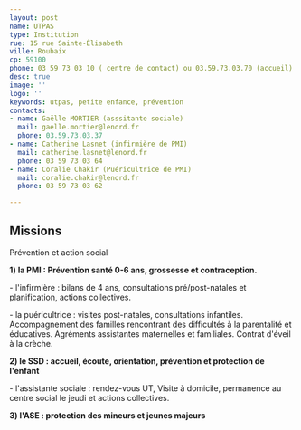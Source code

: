 ```yaml
---
layout: post
name: UTPAS
type: Institution
rue: 15 rue Sainte-Élisabeth
ville: Roubaix
cp: 59100
phone: 03 59 73 03 10 ( centre de contact) ou 03.59.73.03.70 (accueil)
desc: true
image: ''
logo: ''
keywords: utpas, petite enfance, prévention
contacts:
- name: Gaëlle MORTIER (asssitante sociale)
  mail: gaelle.mortier@lenord.fr
  phone: 03.59.73.03.37
- name: Catherine Lasnet (infirmière de PMI)
  mail: catherine.lasnet@lenord.fr
  phone: 03 59 73 03 64
- name: Coralie Chakir (Puéricultrice de PMI)
  mail: coralie.chakir@lenord.fr
  phone: 03 59 73 03 62

---
```

## Missions

Prévention et action social

**1) la PMI : Prévention santé 0-6 ans, grossesse et contraception.**

\- l'infirmière : bilans de 4 ans, consultations pré/post-natales et planification, actions collectives.

\- la puéricultrice : visites post-natales, consultations infantiles. Accompagnement des familles rencontrant des difficultés à la parentalité et éducatives. Agréments assistantes maternelles et familiales. Contrat d'éveil à la crèche. 

**2) le SSD : accueil, écoute, orientation, prévention et protection de l'enfant**

\- l'assistante sociale : rendez-vous UT, Visite à domicile, permanence au centre social le jeudi et actions collectives.

**3) l'ASE : protection des mineurs et jeunes majeurs**